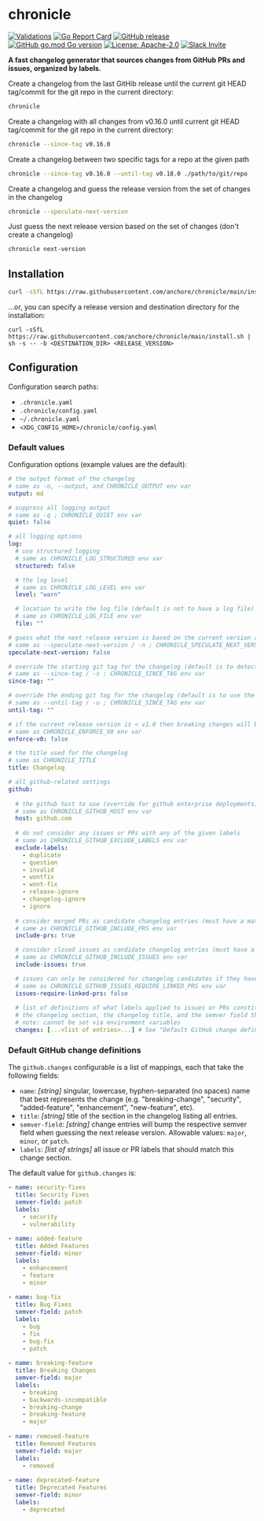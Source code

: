 # chronicle

[![Validations](https://github.com/anchore/chronicle/actions/workflows/validations.yaml/badge.svg)](https://github.com/anchore/chronicle/actions/workflows/validations.yaml)
[![Go Report Card](https://goreportcard.com/badge/github.com/anchore/chronicle)](https://goreportcard.com/report/github.com/anchore/chronicle)
[![GitHub release](https://img.shields.io/github/release/anchore/chronicle.svg)](https://github.com/anchore/chronicle/releases/latest)
[![GitHub go.mod Go version](https://img.shields.io/github/go-mod/go-version/anchore/chronicle.svg)](https://github.com/anchore/chronicle)
[![License: Apache-2.0](https://img.shields.io/badge/License-Apache%202.0-blue.svg)](https://github.com/anchore/chronicle/blob/main/LICENSE)
[![Slack Invite](https://img.shields.io/badge/Slack-Join-blue?logo=slack)](https://anchore.com/slack)


**A fast changelog generator that sources changes from GitHub PRs and issues, organized by labels.**


Create a changelog from the last GitHib release until the current git HEAD tag/commit for the git repo in the current directory:
```bash
chronicle 
```

Create a changelog with all changes from v0.16.0 until current git HEAD tag/commit for the git repo in the current directory:
```bash
chronicle --since-tag v0.16.0
```

Create a changelog between two specific tags for a repo at the given path
```bash
chronicle --since-tag v0.16.0 --until-tag v0.18.0 ./path/to/git/repo
```

Create a changelog and guess the release version from the set of changes in the changelog
```bash
chronicle --speculate-next-version
```

Just guess the next release version based on the set of changes (don't create a changelog)
```bash
chronicle next-version
```

## Installation

```bash
curl -sSfL https://raw.githubusercontent.com/anchore/chronicle/main/install.sh | sh -s -- -b /usr/local/bin
```

...or, you can specify a release version and destination directory for the installation:

```
curl -sSfL https://raw.githubusercontent.com/anchore/chronicle/main/install.sh | sh -s -- -b <DESTINATION_DIR> <RELEASE_VERSION>
```

## Configuration

Configuration search paths:
  - `.chronicle.yaml`
  - `.chronicle/config.yaml`
  - `~/.chronicle.yaml`
  - `<XDG_CONFIG_HOME>/chronicle/config.yaml`

### Default values

Configuration options (example values are the default):

```yaml
# the output format of the changelog
# same as -o, --output, and CHRONICLE_OUTPUT env var
output: md

# suppress all logging output
# same as -q ; CHRONICLE_QUIET env var
quiet: false

# all logging options
log:
  # use structured logging
  # same as CHRONICLE_LOG_STRUCTURED env var
  structured: false

  # the log level
  # same as CHRONICLE_LOG_LEVEL env var
  level: "warn"

  # location to write the log file (default is not to have a log file)
  # same as CHRONICLE_LOG_FILE env var
  file: ""

# guess what the next release version is based on the current version and set of changes (cannot be used with --until-tag)
# same as --speculate-next-version / -n ; CHRONICLE_SPECULATE_NEXT_VERSION env var
speculate-next-version: false

# override the starting git tag for the changelog (default is to detect the last release automatically)
# same as --since-tag / -s ; CHRONICLE_SINCE_TAG env var
since-tag: ""

# override the ending git tag for the changelog (default is to use the tag or commit at git HEAD)
# same as --until-tag / -u ; CHRONICLE_SINCE_TAG env var
until-tag: ""

# if the current release version is < v1.0 then breaking changes will bump the minor version field
# same as CHRONICLE_ENFORCE_V0 env var
enforce-v0: false

# the title used for the changelog
# same as CHRONICLE_TITLE
title: Changelog

# all github-related settings
github:
  
  # the github host to use (override for github enterprise deployments)
  # same as CHRONICLE_GITHUB_HOST env var
  host: github.com
  
  # do not consider any issues or PRs with any of the given labels
  # same as CHRONICLE_GITHUB_EXCLUDE_LABELS env var
  exclude-labels:
    - duplicate
    - question
    - invalid
    - wontfix
    - wont-fix
    - release-ignore
    - changelog-ignore
    - ignore
  
  # consider merged PRs as candidate changelog entries (must have a matching label from a 'github.changes' entry)
  # same as CHRONICLE_GITHUB_INCLUDE_PRS env var
  include-prs: true

  # consider closed issues as candidate changelog entries (must have a matching label from a 'github.changes' entry)
  # same as CHRONICLE_GITHUB_INCLUDE_ISSUES env var
  include-issues: true

  # issues can only be considered for changelog candidates if they have linked PRs that are merged (note: does NOT require github.include-issues to be set)
  # same as CHRONICLE_GITHUB_ISSUES_REQUIRE_LINKED_PRS env var
  issues-require-linked-prs: false
  
  # list of definitions of what labels applied to issues or PRs constitute a changelog entry. These entries also dictate 
  # the changelog section, the changelog title, and the semver field that best represents the class of change.
  # note: cannot be set via environment variables
  changes: [...<list of entries>...] # See "Default GitHub change definitions" section for more details

```

### Default GitHub change definitions

The `github.changes` configurable is a list of mappings, each that take the following fields:

- `name`: _[string]_ singular, lowercase, hyphen-separated (no spaces) name that best represents the change (e.g. "breaking-change", "security", "added-feature", "enhancement", "new-feature", etc).
- `title`: _[string]_ title of the section in the changelog listing all entries.
- `semver-field`: _[string]_ change entries will bump the respective semver field when guessing the next release version. Allowable values: `major`, `minor`, or `patch`.
- `labels`: _[list of strings]_ all issue or PR labels that should match this change section.

The default value for `github.changes` is:

```yaml
- name: security-fixes
  title: Security Fixes
  semver-field: patch
  labels:
    - security
    - vulnerability
  
- name: added-feature
  title: Added Features
  semver-field: minor
  labels:
    - enhancement
    - feature
    - minor
  
- name: bug-fix
  title: Bug Fixes
  semver-field: patch
  labels:
    - bug
    - fix
    - bug-fix
    - patch
  
- name: breaking-feature
  title: Breaking Changes
  semver-field: major
  labels:
    - breaking
    - backwards-incompatible
    - breaking-change
    - breaking-feature
    - major
    
- name: removed-feature
  title: Removed Features
  semver-field: major
  labels:
    - removed
  
- name: deprecated-feature
  title: Deprecated Features
  semver-field: minor
  labels:
    - deprecated
```
